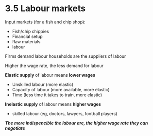 # 3.5 Labour markets

Input markets (for a fish and chip shop):

- Fish/chip chippies
- Financial setup
- Raw materials
- labour

Firms demand labour
households are the suppliers of labour

Higher the wage rate, the less demand for labour

**Elastic supply** of labour means **lower wages**
- Unskilled labour (more elastic)
- Capacity of labour (more available, more elastic)
- Time (less time it takes to train, more elastic)

**Inelastic supply** of labour means **higher wages**
- skilled labour (eg, doctors, lawyers, football players)

***The more indispencible the labour are, the higher wage rate they can negotiate***

